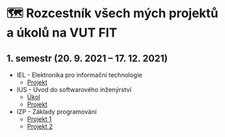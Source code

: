 # 🗺️ Rozcestník všech mých projektů a úkolů na VUT FIT

## 1. semestr (20. 9. 2021 – 17. 12. 2021)

- IEL - Elektronika pro informační technologie	
  - [Projekt](https://github.com/petrvitula/iel_projekt)
- IUS - Úvod do softwarového inženýrství
  - [Úkol](https://github.com/petrvitula/ius_ukol)
  - [Projekt](https://github.com/petrvitula/ius_projekt)
- IZP - Základy programování
  - [Projekt 1](https://github.com/petrvitula/izp_project_1)
  - [Projekt 2](https://github.com/petrvitula/izp_project_2)
